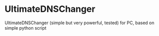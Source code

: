 # UltimateDNSChanger
UltimateDNSChanger (simple but very powerful, tested) for PC, based on simple python script
